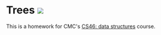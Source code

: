 # Trees ![](https://travis-ci.com/yismaeel21/trees.svg?branch=heap)

This is a homework for CMC's [CS46: data structures](https://github.com/mikeizbicki/cmc-csci046) course.
